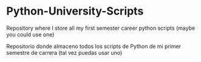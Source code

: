 # Python-University-Scripts

Repository where I store all my first semester career python scripts (maybe you could use one)

Repositorio donde almaceno todos los scripts de Python de mi primer semestre de carrera (tal vez puedas usar uno)
